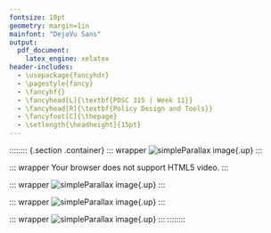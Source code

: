 ```yaml
---
fontsize: 10pt
geometry: margin=1in
mainfont: "DejaVu Sans"
output:
  pdf_document:
    latex_engine: xelatex
header-includes:
  - \usepackage{fancyhdr}
  - \pagestyle{fancy}
  - \fancyhf{}
  - \fancyhead[L]{\textbf{POSC 315 | Week 11}}
  - \fancyhead[R]{\textbf{Policy Design and Tools}}
  - \fancyfoot[C]{\thepage}
  - \setlength{\headheight}{15pt}
---
```


:::::::: {.section .container}
::: wrapper
![simpleParallax
image](https://simpleparallax.com/images/image03.jpg){.up}
:::

::: wrapper
Your browser does not support HTML5 video.
:::

::: wrapper
![simpleParallax
image](https://simpleparallax.com/images/image03.jpg){.up}
:::

::: wrapper
![simpleParallax
image](https://simpleparallax.com/images/image03.jpg){.up}
:::

::: wrapper
![simpleParallax
image](https://simpleparallax.com/images/image03.jpg){.up}
:::
::::::::
